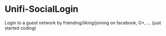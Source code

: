 # Unifi-SocialLogin
Login to a guest network by friending/liking/joining on facebook, G+, ... (just started coding)
